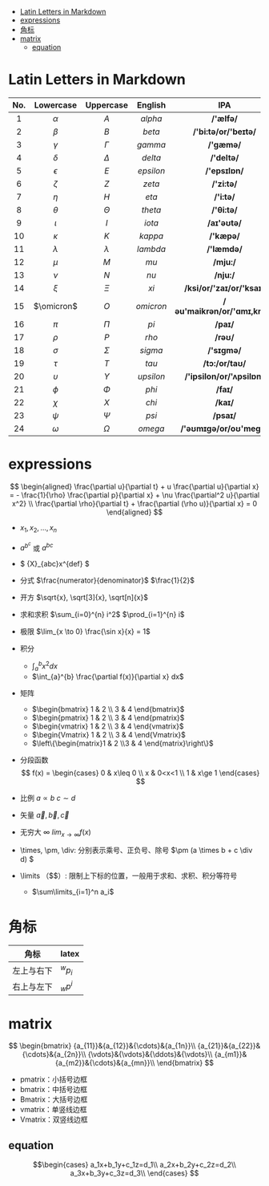 - [Latin Letters in Markdown](#latin-letters-in-markdown)
- [expressions](#expressions)
- [角标](#角标)
- [matrix](#matrix)
  - [equation](#equation)

# Latin Letters in Markdown

| No.  | Lowercase  | Uppercase  |  English  |              IPA              |
| :--: | :--------: | :--------: | :-------: | :---------------------------: |
| $1$  |  $\alpha$  |    $A$     |  $alpha$  |          **/'ælfə/**          |
| $2$  |  $\beta$   |    $B$     |  $beta$   |    **/'bi:tə/or/'beɪtə/**     |
| $3$  |  $\gamma$  |  $\Gamma$  |  $gamma$  |          **/'gæmə/**          |
| $4$  |  $\delta$  |  $\Delta$  |  $delta$  |         **/'deltə/**          |
| $5$  | $\epsilon$ |    $E$     | $epsilon$ |        **/'epsɪlɒn/**         |
| $6$  |  $\zeta$   |    $Z$     |  $zeta$   |         **/'zi:tə/**          |
| $7$  |   $\eta$   |    $H$     |   $eta$   |          **/'i:tə/**          |
| $8$  |  $\theta$  |  $\Theta$  |  $theta$  |         **/'θi:tə/**          |
| $9$  |  $\iota$   |    $I$     |  $iota$   |         **/aɪ'əʊtə/**         |
| $10$ |  $\kappa$  |    $K$     |  $kappa$  |          **/'kæpə/**          |
| $11$ | $\lambda$  | $\lambda$  | $lambda$  |         **/'læmdə/**          |
| $12$ |   $\mu$    |    $M$     |   $mu$    |          **/mju:/**           |
| $13$ |   $\nu$    |    $N$     |   $nu$    |          **/nju:/**           |
| $14$ |   $\xi$    |   $\Xi$    |   $xi$    |   **/ksi/or/'zaɪ/or/'ksaɪ/**  |
| $15$ | $\omicron$ |    $O$     | $omicron$ | **/əu'maikrən/or/'ɑmɪ,krɑn/** |
| $16$ |   $\pi$    |   $\Pi$    |   $pi$    |           **/paɪ/**           |
| $17$ |   $\rho$   |    $P$     |   $rho$   |           **/rəʊ/**           |
| $18$ |  $\sigma$  |  $\Sigma$  |  $sigma$  |         **/'sɪɡmə/**          |
| $19$ |   $\tau$   |    $T$     |   $tau$   |       **/tɔ:/or/taʊ/**        |
| $20$ | $\upsilon$ | $\Upsilon$ | $upsilon$ |  **/'ipsilon/or/'ʌpsilɒn/**   |
| $21$ |   $\phi$   |   $\Phi$   |   $phi$   |           **/faɪ/**           |
| $22$ |   $\chi$   |    $X$     |   $chi$   |           **/kaɪ/**           |
| $23$ |   $\psi$   |   $\Psi$   |   $psi$   |          **/psaɪ/**           |
| $24$ |  $\omega$  |  $\Omega$  |  $omega$  |   **/'əʊmɪɡə/or/oʊ'meɡə/**    |


# expressions

$$ 
\begin{aligned}
\frac{\partial u}{\partial t} + u \frac{\partial u}{\partial x} = - \frac{1}{\rho} \frac{\partial p}{\partial x} + \nu \frac{\partial^2 u}{\partial x^2} \\
\frac{\partial \rho}{\partial t} + \frac{\partial (\rho u)}{\partial x} = 0
\end{aligned} 
$$

- $x_1, x_2, ..., x_n$

- $a^{b^c}$ 或 $a^{bc}$

- $ {X}_{abc}x^{def} $
- 分式 $\frac{numerator}{denominator}$ $\frac{1}{2}$
- 开方 $\sqrt{x}, \sqrt[3]{x}, \sqrt[n]{x}$
- 求和求积 $\sum_{i=0}^{n} i^2$ $\prod_{i=1}^{n} i$
- 极限 $\lim_{x \to 0} \frac{\sin x}{x} = 1$
- 积分 
  - $\int_{a}^{b} x^2 dx$ 
  - $\int_{a}^{b} \frac{\partial f(x)}{\partial x} dx$
- 矩阵
  - $\begin{bmatrix} 1 & 2 \\ 3 & 4 \end{bmatrix}$
  - $\begin{pmatrix} 1 & 2 \\ 3 & 4 \end{pmatrix}$
  - $\begin{vmatrix} 1 & 2 \\ 3 & 4 \end{vmatrix}$
  - $\begin{Vmatrix} 1 & 2 \\ 3 & 4 \end{Vmatrix}$
  - $\left\{\begin{matrix}1 & 2 \\3 & 4 \end{matrix}\right\}$
- 分段函数
$$ f(x) =
\begin{cases}
0 & x\leq 0 \\
x & 0<x<1 \\
1 & x\ge
1 \end{cases} $$
- 比例 $a \propto b$ $c \sim d$
- 矢量 $\vec{a}, \vec{b}, \vec{c}$
- 无穷大 $\infty$ $lim_{x\to\infty}f(x)$
- \times, \pm, \div: 分别表示乘号、正负号、除号 $\pm (a \times b + c \div d) $
- \limits （$$）: 限制上下标的位置，一般用于求和、求积、积分等符号
  -  $\sum\limits_{i=1}^n a_i$

# 角标

|角标|latex|
|----|----|
|左上与右下|$^{w}p_{i}$|
|右上与左下|$_{w}p^{i}$|

# matrix

$$
\begin{bmatrix}
{a_{11}}&{a_{12}}&{\cdots}&{a_{1n}}\\
{a_{21}}&{a_{22}}&{\cdots}&{a_{2n}}\\
{\vdots}&{\vdots}&{\ddots}&{\vdots}\\
{a_{m1}}&{a_{m2}}&{\cdots}&{a_{mn}}\\
\end{bmatrix}
$$

- pmatrix：小括号边框
- bmatrix：中括号边框
- Bmatrix：大括号边框
- vmatrix：单竖线边框
- Vmatrix：双竖线边框

## equation

$$\begin{cases}
a_1x+b_1y+c_1z=d_1\\
a_2x+b_2y+c_2z=d_2\\
a_3x+b_3y+c_3z=d_3\\
\end{cases}
$$
